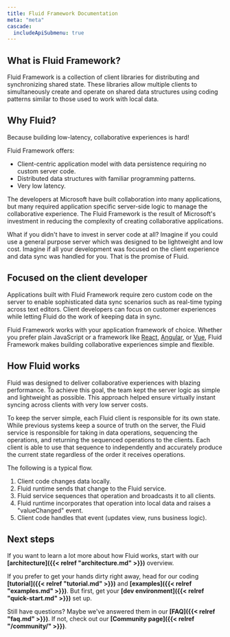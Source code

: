 ```yaml
---
title: Fluid Framework Documentation
meta: "meta"
cascade:
  includeApiSubmenu: true
---
```


## What is Fluid Framework?

Fluid Framework is a collection of client libraries for distributing and synchronizing shared state. These libraries
allow multiple clients to simultaneously create and operate on shared data structures using coding
patterns similar to those used to work with local data.

## Why Fluid?

Because building low-latency, collaborative experiences is hard!

Fluid Framework offers:

*   Client-centric application model with data persistence requiring no custom server code.
*   Distributed data structures with familiar programming patterns.
*   Very low latency.

The developers at Microsoft have built collaboration into many applications, but many required application specific
server-side logic to manage the collaborative experience. The Fluid Framework is the result of Microsoft's investment
in reducing the complexity of creating collaborative applications.

What if you didn't have to invest in server code at all? Imagine if you could use a general purpose server
which was designed to be lightweight and low cost. Imagine if all your development was focused on the client
experience and data sync was handled for you. That is the promise of Fluid.

## Focused on the client developer

Applications built with Fluid Framework require zero custom code on the server to enable sophisticated data sync
scenarios such as real-time typing across text editors. Client developers can focus on customer experiences while
letting Fluid do the work of keeping data in sync.

Fluid Framework works with your application framework of choice.
Whether you prefer plain JavaScript or a framework like [React](https://react.dev), [Angular](https://angular.io),
or [Vue](https://vuejs.org), Fluid Framework makes building collaborative experiences simple and flexible.

## How Fluid works

Fluid was designed to deliver collaborative experiences with blazing performance. To achieve this goal, the team kept
the server logic as simple and lightweight as possible. This approach helped ensure virtually instant syncing across
clients with very low server costs.

To keep the server simple, each Fluid client is responsible for its own state. While previous systems keep a source of
truth on the server, the Fluid service is responsible for taking in data operations, sequencing the operations, and
returning the sequenced operations to the clients. Each client is able to use that sequence to independently and
accurately produce the current state regardless of the order it receives operations.

The following is a typical flow.

1. Client code changes data locally.
2. Fluid runtime sends that change to the Fluid service.
3. Fluid service sequences that operation and broadcasts it to all clients.
4. Fluid runtime incorporates that operation into local data and raises a "valueChanged" event.
5. Client code handles that event (updates view, runs business logic).

## Next steps

If you want to learn a lot more about how Fluid works, start with our
**[architecture]({{< relref "architecture.md" >}})** overview.

If you prefer to get your hands dirty right away, head for our coding **[tutorial]({{< relref "tutorial.md" >}})** and
**[examples]({{< relref "examples.md" >}})**. But first, get your **[dev environment]({{< relref "quick-start.md" >}})**
set up.

Still have questions? Maybe we've answered them in our **[FAQ]({{< relref "faq.md" >}})**. If not, check out our
**[Community page]({{< relref "/community/" >}})**.
